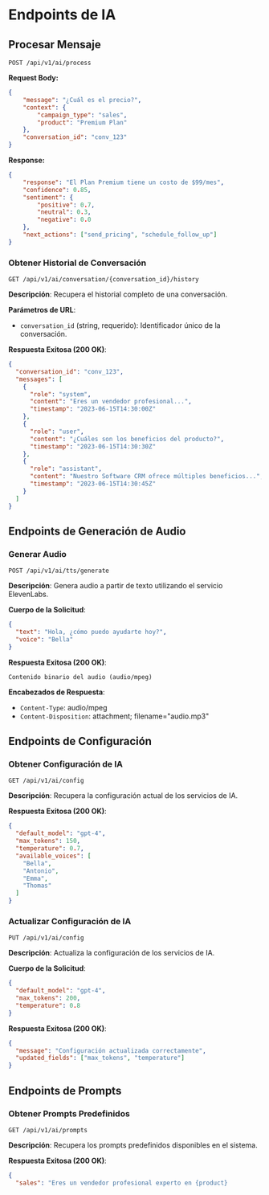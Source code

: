 # Endpoints de IA

## Procesar Mensaje
`POST /api/v1/ai/process`

**Request Body:**
```json
{
    "message": "¿Cuál es el precio?",
    "context": {
        "campaign_type": "sales",
        "product": "Premium Plan"
    },
    "conversation_id": "conv_123"
}
```

**Response:**
```json
{
    "response": "El Plan Premium tiene un costo de $99/mes",
    "confidence": 0.85,
    "sentiment": {
        "positive": 0.7,
        "neutral": 0.3,
        "negative": 0.0
    },
    "next_actions": ["send_pricing", "schedule_follow_up"]
}
```

### Obtener Historial de Conversación

```
GET /api/v1/ai/conversation/{conversation_id}/history
```

**Descripción**: Recupera el historial completo de una conversación.

**Parámetros de URL**:
- `conversation_id` (string, requerido): Identificador único de la conversación.

**Respuesta Exitosa (200 OK)**:
```json
{
  "conversation_id": "conv_123",
  "messages": [
    {
      "role": "system",
      "content": "Eres un vendedor profesional...",
      "timestamp": "2023-06-15T14:30:00Z"
    },
    {
      "role": "user",
      "content": "¿Cuáles son los beneficios del producto?",
      "timestamp": "2023-06-15T14:30:30Z"
    },
    {
      "role": "assistant",
      "content": "Nuestro Software CRM ofrece múltiples beneficios...",
      "timestamp": "2023-06-15T14:30:45Z"
    }
  ]
}
```

## Endpoints de Generación de Audio

### Generar Audio

```
POST /api/v1/ai/tts/generate
```

**Descripción**: Genera audio a partir de texto utilizando el servicio ElevenLabs.

**Cuerpo de la Solicitud**:
```json
{
  "text": "Hola, ¿cómo puedo ayudarte hoy?",
  "voice": "Bella"
}
```

**Respuesta Exitosa (200 OK)**:
```
Contenido binario del audio (audio/mpeg)
```

**Encabezados de Respuesta**:
- `Content-Type`: audio/mpeg
- `Content-Disposition`: attachment; filename="audio.mp3"

## Endpoints de Configuración

### Obtener Configuración de IA

```
GET /api/v1/ai/config
```

**Descripción**: Recupera la configuración actual de los servicios de IA.

**Respuesta Exitosa (200 OK)**:
```json
{
  "default_model": "gpt-4",
  "max_tokens": 150,
  "temperature": 0.7,
  "available_voices": [
    "Bella",
    "Antonio",
    "Emma",
    "Thomas"
  ]
}
```

### Actualizar Configuración de IA

```
PUT /api/v1/ai/config
```

**Descripción**: Actualiza la configuración de los servicios de IA.

**Cuerpo de la Solicitud**:
```json
{
  "default_model": "gpt-4",
  "max_tokens": 200,
  "temperature": 0.8
}
```

**Respuesta Exitosa (200 OK)**:
```json
{
  "message": "Configuración actualizada correctamente",
  "updated_fields": ["max_tokens", "temperature"]
}
```

## Endpoints de Prompts

### Obtener Prompts Predefinidos

```
GET /api/v1/ai/prompts
```

**Descripción**: Recupera los prompts predefinidos disponibles en el sistema.

**Respuesta Exitosa (200 OK)**:
```json
{
  "sales": "Eres un vendedor profesional experto en {product}